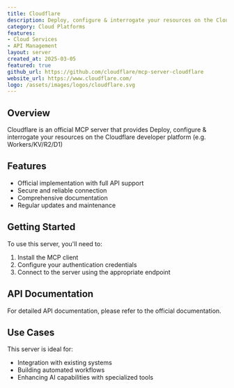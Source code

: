 ```yaml
---
title: Cloudflare
description: Deploy, configure & interrogate your resources on the Cloudflare developer platform (e.g. Workers/KV/R2/D1)
category: Cloud Platforms
features:
- Cloud Services
- API Management
layout: server
created_at: 2025-03-05
featured: true
github_url: https://github.com/cloudflare/mcp-server-cloudflare
website_url: https://www.cloudflare.com/
logo: /assets/images/logos/cloudflare.svg
---
```


## Overview

Cloudflare is an official MCP server that provides Deploy, configure & interrogate your resources on the Cloudflare developer platform (e.g. Workers/KV/R2/D1)

## Features

- Official implementation with full API support
- Secure and reliable connection
- Comprehensive documentation
- Regular updates and maintenance

## Getting Started

To use this server, you'll need to:

1. Install the MCP client
2. Configure your authentication credentials
3. Connect to the server using the appropriate endpoint

## API Documentation

For detailed API documentation, please refer to the official documentation.

## Use Cases

This server is ideal for:

- Integration with existing systems
- Building automated workflows
- Enhancing AI capabilities with specialized tools
